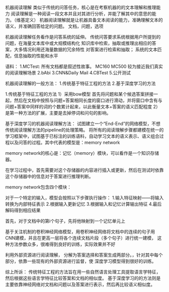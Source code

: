 机器阅读理解
类似于传统的问答任务，核心是在考察机器的的文本理解和推理能力
阅读理解是一种阅读一段文本并且对其进行分析，并能了解其中的意思的能力。（维基定义）
机器阅读理解就是让机器具备文本阅读的能力，准确理解文本的语义，并准确回答给定的问题。
文档，问题，选项

机器阅读理解任务看作是问答系统的延伸。
传统问答要求系统根据用户所提到的问题，在海量文本库中或大规模结构化
知识库中检索，抽取或推理出相应的答案，大多情况利用还海量数据的冗余特性
对答案进行检索和抽取；
系统的文本匹配，信息抽取的性能和水平

语料：
1.MCTest:
所有文档都是叙述性故事。
MC160
MC500
较为接近我们真实的阅读理解场景
2.bAbi
3.CNN&Daily Mail
4.CBTest
5.公开测试

机器阅读理解的一般方法：
1.传统基于特征工程的方法
2.基于深度学习的方法


1.传统基于特征工程的方法
1）采用bow模型
首先将问题和某个候选答案拼接一起，然后在文档中按照与问题+答案相同长度的窗口进行滑动，并将窗口中含有与问题+答案中同样的词的个数累计起来，以此衡量文本+答案的语义匹配程度
2）是第一种方法的扩展，主要是去掉停词和问句的影响。




基于深度学习的机器阅读理解方法：
试图建立一个“End-End”的网络模型，不想传统阅读理解方法的pipeline的处理策略。
将所有的阅读理解步骤都建模在统一的学习框架中，试图基于已标注的训练语料，自动学习文本的语义表示、语义组合过程以及问答的过程。其中代表的模型是：memory network

memory network的核心是：记忆（memory）模块，可以看作是一个知识存储器。

在学习过程中，首先需要对这个存储器的内容进行插入或更新，然后在测试时依靠这个存储器中的信息对于答案进行推理判断。

memory network包含四个模块：

对于一个特定的输入，模型会按照以下步骤执行操作：
1.输入特征映射——将输入转换为内部特征表示
2.根据输入更新记忆
3.根据输入和记忆计算输出特征
4.最后解码得到相应结果


首先，对于文档中的第i个句子，先将他映射到一个记忆单元上



基于关注机制的卷积神经网络模型，用卷积神经网络将文档中的连续的句子用CNN建模，并且在更高一层将各个连续文档片段（多个句子）进行统一建模，
这种方法参数众多，很难得到良好的训练，实际效果并不好


利用外部资源进行阅读理解， 分解为答案选择和答案生成两部分。，针对其中每个部分，依靠一些现有的外部资源进行监督，使 深度学习模型得到很好的训练。


综上所诉：
传统特征工程的方法旨在用一些自然语言处理工具提取语言学特征，然后根据这些语言学特征比较答案和文档的相似度。
基于深度学习的的方法则是主要依靠神经网络对文档和问题以及答案进行表示，然后再比较语义相似度。